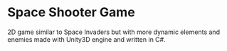 # Space Shooter Game

2D game similar to Space Invaders but with more dynamic elements and enemies made with Unity3D engine and written in C#.
